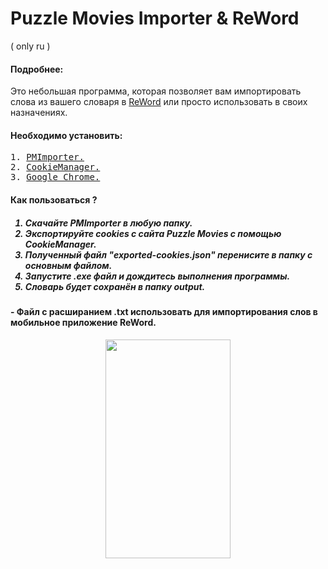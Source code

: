 # Puzzle Movies Importer & ReWord 
( only ru )

<h4>Подробнее: </h5>
Это небольшая программа, которая позволяет вам импортировать слова из вашего словаря в <a href="https://reword.app/ru/en">ReWord</a> или просто использовать в своих назначениях.
<h4>Необходимо установить:</h5>
<pre>
1. <a href="https://github.com/felamonpardon/puzzle-movies-importer.git">PMImporter.</a>
2. <a href="https://chrome.google.com/webstore/detail/cookiemanager-cookie-edit/hdhngoamekjhmnpenphenpaiindoinpo">CookieManager.</a>
3. <a href="https://www.google.com/intl/ru/chrome/">Google Chrome.</a>
</pre>
<h4>Как пользоваться ?<h5>
<ol>
<li> Скачайте PMImporter в любую папку.</li>
<li> Экспортируйте cookies с сайта Puzzle Movies с помощью CookieManager.</li>
<li> Полученный файл "<i>exported-cookies.json</i>" перенисите в папку с основным файлом.</li>
<li> Запустите .exe файл и дождитесь выполнения программы.</li>
<li> Словарь будет сохранён в папку output.</li></ol>

<h4> -  Файл с расширанием .txt использовать для импортирования слов в мобильное приложение ReWord.</h5>
<p align="center">
<img src="https://i.ibb.co/nfNHVn8/screenshot.jpg" width="200" height="350"/>
</p>

